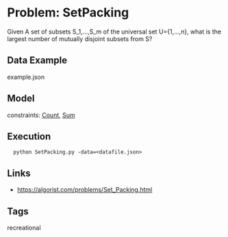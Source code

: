 # Problem: SetPacking

Given A set of subsets S_1,...,S_m of the universal set U={1,...,n}, what is the largest number of mutually disjoint subsets from S?

## Data Example
  example.json

## Model
  constraints: [Count](https://pycsp.org/documentation/constraints/Count), [Sum](https://pycsp.org/documentation/constraints/Sum)

## Execution
```
  python SetPacking.py -data=<datafile.json>
```

## Links
  - https://algorist.com/problems/Set_Packing.html

## Tags
  recreational
